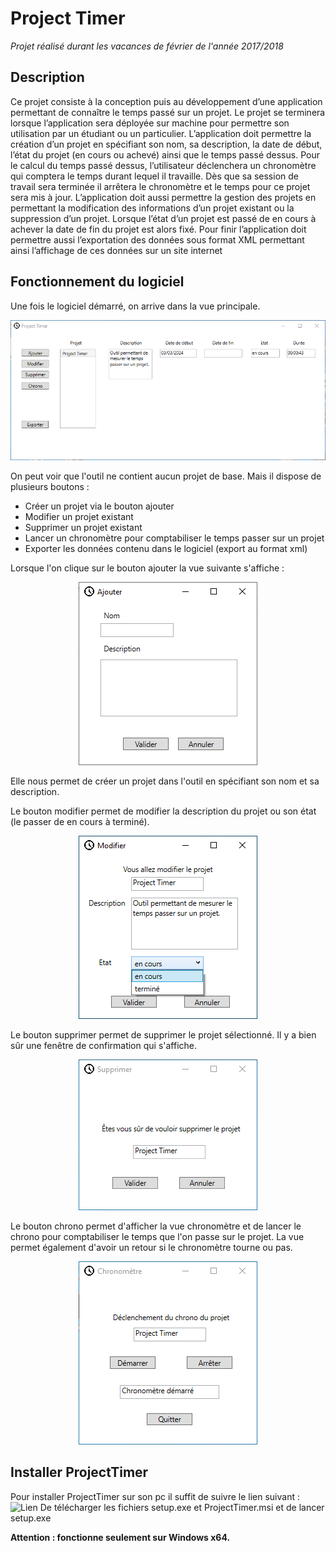 # Project Timer

*Projet réalisé durant les vacances de février de l'année 2017/2018*

## Description

Ce projet consiste à la conception puis au développement d’une application permettant de connaître le temps passé sur un projet. Le projet se terminera lorsque l’application sera déployée sur machine pour permettre son utilisation par un étudiant ou un particulier. L’application doit permettre la création d’un projet en spécifiant son nom, sa description, la date de début, l’état du projet (en cours ou achevé) ainsi que le temps passé dessus. Pour le calcul du temps passé dessus, l’utilisateur déclenchera un chronomètre qui comptera le temps durant lequel il travaille. Dès que sa session de travail sera terminée il arrêtera le chronomètre et le temps pour ce projet sera mis à jour. L’application doit aussi permettre la gestion des projets en permettant la modification des informations d’un projet existant ou la suppression d’un projet. Lorsque l’état d’un projet est passé de en cours à achever la date de fin du projet est alors fixé. Pour finir l’application doit permettre aussi l’exportation des données sous format XML permettant ainsi l’affichage de ces données sur un site internet

## Fonctionnement du logiciel

Une fois le logiciel démarré, on arrive dans la vue principale.

![Vue principal](https://github.com/MaximeCharlet/ProjectTimer/blob/main/img/MenuPrincipalPT.PNG?raw=true)

On peut voir que l'outil ne contient aucun projet de base. Mais il dispose de plusieurs boutons :
- Créer un projet via le bouton ajouter
- Modifier un projet existant
- Supprimer un projet existant
- Lancer un chronomètre pour comptabiliser le temps passer sur un projet
- Exporter les données contenu dans le logiciel (export au format xml)

Lorsque l'on clique sur le bouton ajouter la vue suivante s'affiche :

<p align="center">
  <img src="https://github.com/MaximeCharlet/ProjectTimer/blob/main/img/AjoutProjet.PNG?raw=true" alt="Vue ajout projet"/>
</p>

Elle nous permet de créer un projet dans l'outil en spécifiant son nom et sa description.

Le bouton modifier permet de modifier la description du projet ou son état (le passer de en cours à terminé).

<p align="center">
  <img src="https://github.com/MaximeCharlet/ProjectTimer/blob/main/img/ModifierProjet.PNG?raw=true" alt="Vue modification projet"/>
</p>

Le bouton supprimer permet de supprimer le projet sélectionné. Il y a bien sûr une fenêtre de confirmation qui s'affiche.

<p align="center">
  <img src="https://github.com/MaximeCharlet/ProjectTimer/blob/main/img/SupprimerProjet.PNG?raw=true" alt="Vue modification projet"/>
</p>

Le bouton chrono permet d'afficher la vue chronomètre et de lancer le chrono pour comptabiliser le temps que l'on passe sur le projet.
La vue permet également d'avoir un retour si le chronomètre tourne ou pas.

<p align="center">
  <img src="https://github.com/MaximeCharlet/ProjectTimer/blob/main/img/Chronometre.PNG?raw=true" alt="Vue chronomètre"/>
</p>

## Installer ProjectTimer

Pour installer ProjectTimer sur son pc il suffit de suivre le lien suivant : ![Lien](https://github.com/MaximeCharlet/ProjectTimer/releases/tag/V1.0)
De télécharger les fichiers setup.exe et ProjectTimer.msi et de lancer setup.exe

**Attention : fonctionne seulement sur Windows x64.**